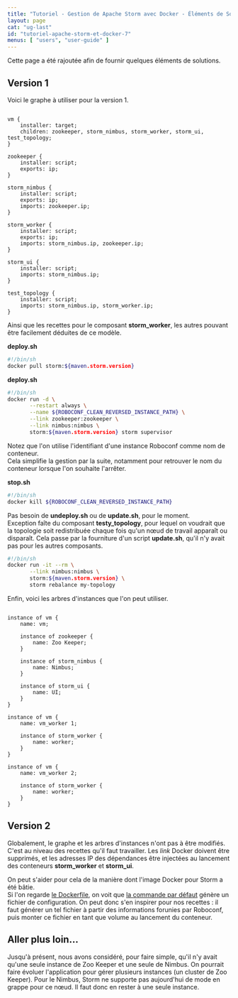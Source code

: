 ```yaml
---
title: "Tutoriel - Gestion de Apache Storm avec Docker - Éléments de Solutions"
layout: page
cat: "ug-last"
id: "tutoriel-apache-storm-et-docker-7"
menus: [ "users", "user-guide" ]
---
```


Cette page a été rajoutée afin de fournir quelques éléments de solutions.  


## Version 1

Voici le graphe à utiliser pour la version 1.

<pre><code class="language-roboconf">
vm {
	installer: target;
	children: zookeeper, storm_nimbus, storm_worker, storm_ui, test_topology;
}

zookeeper {
	installer: script;
	exports: ip;
}

storm_nimbus {
	installer: script;
	exports: ip;
	imports: zookeeper.ip;
}

storm_worker {
	installer: script;
	exports: ip;
	imports: storm_nimbus.ip, zookeeper.ip;
}

storm_ui {
	installer: script;
	imports: storm_nimbus.ip;
}

test_topology {
	installer: script;
	imports: storm_nimbus.ip, storm_worker.ip;
}
</code></pre>

Ainsi que les recettes pour le composant **storm_worker**, les autres pouvant être
facilement déduites de ce modèle.

**deploy.sh**

```bash
#!/bin/sh
docker pull storm:${maven.storm.version}
```

**deploy.sh**

```bash
#!/bin/sh
docker run -d \
       --restart always \
       --name ${ROBOCONF_CLEAN_REVERSED_INSTANCE_PATH} \
       --link zookeeper:zookeeper \
       --link nimbus:nimbus \
       storm:${maven.storm.version} storm supervisor
```

Notez que l'on utilise l'identifiant d'une instance Roboconf comme nom de conteneur.  
Cela simplifie la gestion par la suite, notamment pour retrouver le nom du conteneur
lorsque l'on souhaite l'arrêter.

**stop.sh**

```bash
#!/bin/sh
docker kill ${ROBOCONF_CLEAN_REVERSED_INSTANCE_PATH}
```

Pas besoin de **undeploy.sh** ou de **update.sh**, pour le moment.  
Exception faîte du composant **testy_topology**, pour lequel on voudrait que la
topologie soit redistribuée chaque fois qu'un nœud de travail apparaît ou disparaît. Cela
passe par la fourniture d'un script **update.sh**, qu'il n'y avait pas pour les autres
composants.

```bash
#!/bin/sh
docker run -it --rm \
       --link nimbus:nimbus \
       storm:${maven.storm.version} \
       storm rebalance my-topology
```

Enfin, voici les arbres d'instances que l'on peut utiliser.

<pre><code class="language-roboconf">
instance of vm {
	name: vm;

	instance of zookeeper {
		name: Zoo Keeper;
	}

	instance of storm_nimbus {
		name: Nimbus;
	}

	instance of storm_ui {
		name: UI;
	}
}

instance of vm {
	name: vm_worker 1;

	instance of storm_worker {
		name: worker;
	}
}

instance of vm {
	name: vm_worker 2;

	instance of storm_worker {
		name: worker;
	}
}
</code></pre>


## Version 2

Globalement, le graphe et les arbres d'instances n'ont pas à être modifiés.  
C'est au niveau des recettes qu'il faut travailler. Les *link* Docker doivent être supprimés,
et les adresses IP des dépendances être injectées au lancement des conteneurs **storm_worker**
et **storm_ui**.

On peut s'aider pour cela de la manière dont l'image Docker pour Storm a été bâtie.  
Si l'on regarde [le Dockerfile](https://github.com/31z4/storm-docker/blob/e20c50c9704ed64765ba80e6964df4c0c189be3e/1.1.0/Dockerfile),
on voit que [la commande par défaut](https://github.com/31z4/storm-docker/blob/e20c50c9704ed64765ba80e6964df4c0c189be3e/1.1.0/docker-entrypoint.sh)
génère un fichier de configuration. On peut donc s'en inspirer pour nos recettes : il faut générer un tel fichier à partir
des informations forunies par Roboconf, puis monter ce fichier en tant que volume au lancement du conteneur.


## Aller plus loin...

Jusqu'à présent, nous avons considéré, pour faire simple, qu'il n'y avait qu'une seule instance de
Zoo Keeper et une seule de Nimbus. On pourrait faire évoluer l'application pour gérer plusieurs instances
(un cluster de Zoo Keeper). Pour le Nimbus, Storm ne supporte pas aujourd'hui de mode en grappe pour ce nœud.
Il faut donc en rester à une seule instance.
